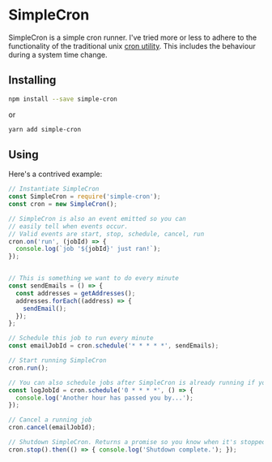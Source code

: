 # SimpleCron

SimpleCron is a simple cron runner. I've tried more or less to adhere to the functionality of the traditional unix [cron utility](http://man7.org/linux/man-pages/man8/cron.8.html). This includes the behaviour during a system time change.

## Installing

```bash
npm install --save simple-cron
```

or

```bash
yarn add simple-cron
```

## Using

Here's a contrived example:

```javascript
// Instantiate SimpleCron
const SimpleCron = require('simple-cron');
const cron = new SimpleCron();

// SimpleCron is also an event emitted so you can
// easily tell when events occur.
// Valid events are start, stop, schedule, cancel, run
cron.on('run', (jobId) => {
  console.log(`job '${jobId}' just ran!`);
});


// This is something we want to do every minute
const sendEmails = () => {
  const addresses = getAddresses();
  addresses.forEach((address) => {
    sendEmail();
  });
};

// Schedule this job to run every minute
const emailJobId = cron.schedule('* * * * *', sendEmails);

// Start running SimpleCron
cron.run();

// You can also schedule jobs after SimpleCron is already running if you want
const logJobId = cron.schedule('0 * * * *', () => {
  console.log('Another hour has passed you by...');
});

// Cancel a running job
cron.cancel(emailJobId);

// Shutdown SimpleCron. Returns a promise so you know when it's stopped.
cron.stop().then(() => { console.log('Shutdown complete.'); });


```